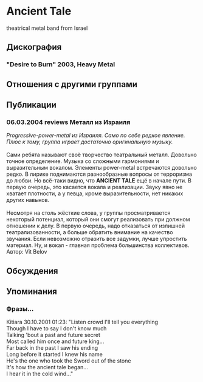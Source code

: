 # Ancient Tale

theatrical metal band from Israel

## Дискография

### "Desire to Burn" 2003, Heavy Metal




## Отношения с другими группами


## Публикации

### 06.03.2004 reviews Металл из Израиля

<DIV><I>Progressive-power-metal из Израиля. Само по себе редкое явление. Плюс к тому, группа играет достаточно оригинальную музыку.</I></DIV>
<DIV>&nbsp;</DIV>
<DIV>Сами ребята называют своё творчество театральный металл. Довольно точное определение. Музыка со сложными гармониями и выразительным вокалом. Элементы power-metal встречаются довольно редко. В лирике поднимаются разнообразные вопросы от терроризма до любви. Но всё-таки видно, что <B>ANCIENT TALE</B> ещё в начале пути. В первую очередь, это касается вокала и реализации. Звуку явно не хватает плотности, а у певца, кроме выразительности, нет никаких других навыков.</DIV>
<DIV>&nbsp;</DIV>
<DIV>Несмотря на столь жёсткие слова, у группы просматривается некоторый потенциал, который они смогут реализовать при должном отношении к делу. В первую очередь, надо отказаться от излишней театрализованности, а больше обратить внимание на качество звучания. Если невозможно отразить все задумки, лучше упростить материал. Ну, и вокал - главная проблема большинства коллективов.</DIV>
Автор: Vit Belov


## Обсуждения


## Упоминания

### Фразы...

Kitiara 30.10.2001 01:23:
"Listen crowd I'll tell you everything<BR>Though I have to say I don't know much<BR>Talking 'bout a past and future secret<BR>Most called him once and future king...<BR>Far back in the past I saw his ending<BR>Long before it started I knew his name<BR>He's the one who took the Sword out of the stone<BR>It's how the ancient tale began...<BR>I hear it in the cold wind..."<BR>

